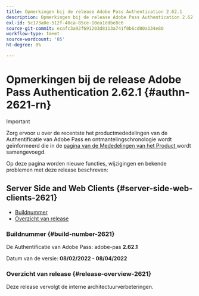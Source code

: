 ```yaml
---
title: Opmerkingen bij de release Adobe Pass Authentication 2.62.1
description: Opmerkingen bij de release Adobe Pass Authentication 2.62.1
exl-id: 5c173a0e-512f-40ca-85ce-10ea1ddbe8c6
source-git-commit: ecafc3a92f691203d8113a741f0b6cd00a134e80
workflow-type: tm+mt
source-wordcount: '85'
ht-degree: 0%

---
```


# Opmerkingen bij de release Adobe Pass Authentication 2.62.1 {#authn-2621-rn}

>[!IMPORTANT]
>
> Zorg ervoor u over de recentste het productmededelingen van de Authentificatie van Adobe Pass en ontmantelingschronologie wordt geïnformeerd die in de [ pagina van de Mededelingen van het Product ](/help/authentication/product-announcements.md) wordt samengevoegd.

Op deze pagina worden nieuwe functies, wijzigingen en bekende problemen met deze release beschreven:

## Server Side and Web Clients {#server-side-web-clients-2621}

* [Buildnummer](#build-number-2621)
* [Overzicht van release](#release-overview-2621)

### Buildnummer {#build-number-2621}

De Authentificatie van Adobe Pass: adobe-pas **2.62.1**

Datum van de versie: **08/02/2022 - 08/04/2022**

### Overzicht van release {#release-overview-2621}

Deze release vervolgt de interne architectuurverbeteringen.
